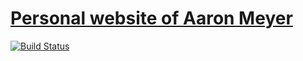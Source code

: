 # [Personal website of Aaron Meyer](http://ameyer.me)

[![Build Status](https://travis-ci.org/thanatosmin/ameyer.me.svg)](https://travis-ci.org/thanatosmin/ameyer.me)
